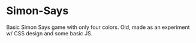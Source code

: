 # Simon-Says
Basic Simon Says game with only four colors. Old, made as an experiment w/ CSS design and some basic JS.
